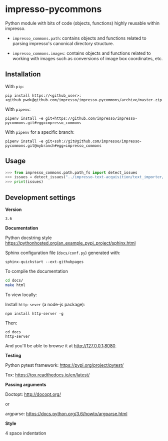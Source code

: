 # impresso-pycommons
Python module with bits of code (objects, functions) highly reusable within impresso.

* `impresso_commons.path`: contains objects and functions related to parsing impresso's canonical directory structure.

* `impresso_commons.images`: contains objects and functions related to working with images such as conversions of image box coordinates, etc.

## Installation

With `pip`:

    pip install https://<github_user>:<github_pwd>@github.com/impresso/impresso-pycommons/archive/master.zip

With `pipenv`:

    pipenv install -e git+https://github.com/impresso/impresso-pycommons.git#egg=impresso_commons

With `pipenv` for a specific branch:

    pipenv install -e git+ssh://git@github.com/impresso/impresso-pycommons.git@mybranch#egg=impresso_commons


## Usage

```python
>>> from impresso_commons.path.path_fs import detect_issues
>>> issues = detect_issues("../impresso-text-acquisition/text_importer/data/sample_data/")
>>> print(issues)
```


## Development settings

**Version**

`3.6`

**Documentation**

Python docstring style https://pythonhosted.org/an_example_pypi_project/sphinx.html

Sphinx configuration file (`docs/conf.py`) generated with:

    sphinx-quickstart --ext-githubpages

To compile the documentation

```bash
cd docs/
make html
```

To view locally:

Install `http-sever` (a node-js package):

    npm install http-server -g

Then:

    cd docs
    http-server

And you'll be able to browse it at <http://127.0.0.1:8080>.



**Testing**

Python pytest framework: https://pypi.org/project/pytest/

Tox: https://tox.readthedocs.io/en/latest/

**Passing arguments**

Doctopt: http://docopt.org/

or

argparse: https://docs.python.org/3.6/howto/argparse.html

**Style**

4 space indentation

